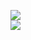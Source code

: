 [![](https://img.shields.io/badge/Made%20With-Github%20Spray-lightgrey.svg?style=for-the-badge&logo=github)](https://github.com/Annihil/github-spray#13297)  
[![](https://i.imgur.com/2DrTn0Z.gif)](https://github.com/Annihil/github-spray)